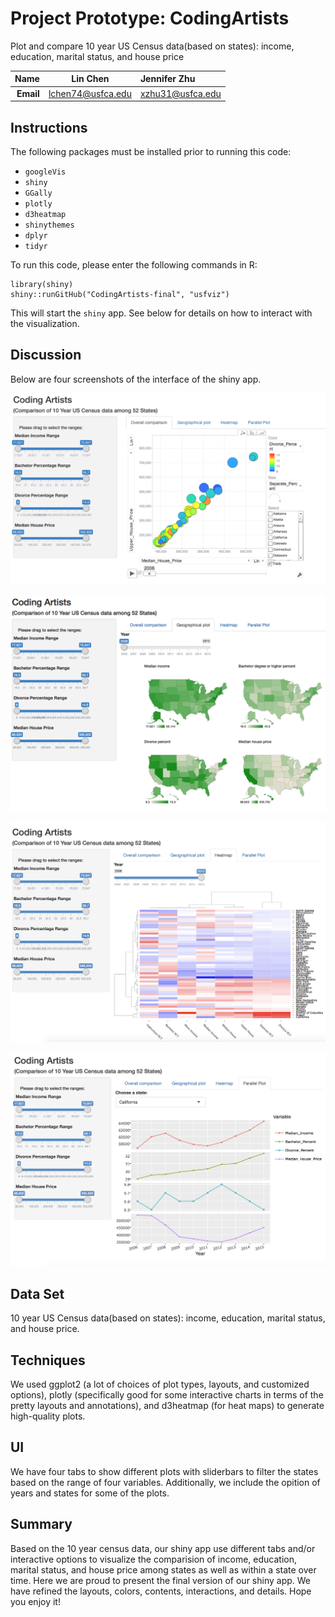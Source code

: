 Project Prototype: CodingArtists
==============================

Plot and compare 10 year US Census data(based on states): income, education, marital status, and house price


| **Name**  | Lin Chen  | Jennifer Zhu |
|----------:|:------------:|:-------------|
| **Email** | lchen74@usfca.edu | xzhu31@usfca.edu |

Instructions
----------------------

The following packages must be installed prior to running this code:

- `googleVis`
- `shiny`
- `GGally`
- `plotly`
- `d3heatmap`
- `shinythemes`
- `dplyr`
- `tidyr`


To run this code, please enter the following commands in R:

```
library(shiny)
shiny::runGitHub("CodingArtists-final", "usfviz")
```

This will start the `shiny` app. See below for details on how to interact with the visualization.


Discussion 
--------------------

Below are four screenshots of the interface of the shiny app.

![IMAGE](image1.png)

![IMAGE](image2.png)

![IMAGE](image3.png)

![IMAGE](image4.png)

## Data Set
10 year US Census data(based on states): income, education, marital status, and house price.

## Techniques
We used ggplot2 (a lot of choices of plot types, layouts, and customized options), plotly (specifically good for some interactive charts in terms of the pretty layouts and annotations), and d3heatmap (for heat maps) to generate high-quality plots.

## UI
We have four tabs to show different plots with sliderbars to filter the states based on the range of four variables. Additionally, we include the opition of years and states for some of the plots. 

## Summary
Based on the 10 year census data, our shiny app use different tabs and/or interactive options to visualize the comparision of income, education, marital status, and house price among states as well as within a state over time. Here we are proud to present the final version of our shiny app. We have refined the layouts, colors, contents, interactions, and details. Hope you enjoy it!
